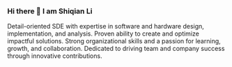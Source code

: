 ### Hi there 👋 I am Shiqian Li

Detail-oriented SDE with expertise in software and hardware design, implementation, and analysis. Proven ability
to create and optimize impactful solutions. Strong organizational skills and a passion for learning, growth, and
collaboration. Dedicated to driving team and company success through innovative contributions.
<!--
**LXWHX/LXWHX** is a ✨ _special_ ✨ repository because its `README.md` (this file) appears on your GitHub profile.

Here are some ideas to get you started:

- 🔭 I’m currently working on ...
- 🌱 I’m currently learning ...
- 👯 I’m looking to collaborate on ...
- 🤔 I’m looking for help with ...
- 💬 Ask me about ...
- 📫 How to reach me: ...
- 😄 Pronouns: ...
- ⚡ Fun fact: ...
-->
